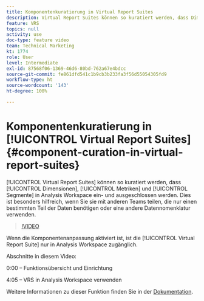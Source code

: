 ```yaml
---
title: Komponentenkuratierung in Virtual Report Suites
description: Virtual Report Suites können so kuratiert werden, dass Dimensionen, Metriken und Segmente in Analysis Workspace ein- und ausgeschlossen werden. Dies ist besonders hilfreich, wenn Sie sie mit anderen Teams teilen, die nur einen bestimmten Teil der Daten benötigen oder eine andere Datennomenklatur verwenden.
feature: VRS
topics: null
activity: use
doc-type: feature video
team: Technical Marketing
kt: 1774
role: User
level: Intermediate
exl-id: 87568f06-1369-46d6-80bd-762a67e4bdcc
source-git-commit: fe861dfd541c1b9cb3b233fa3f56d55054305fd9
workflow-type: ht
source-wordcount: '143'
ht-degree: 100%

---
```


# Komponentenkuratierung in [!UICONTROL Virtual Report Suites] {#component-curation-in-virtual-report-suites}

[!UICONTROL Virtual Report Suites] können so kuratiert werden, dass [!UICONTROL Dimensionen], [!UICONTROL Metriken] und [!UICONTROL Segmente] in Analysis Workspace ein- und ausgeschlossen werden. Dies ist besonders hilfreich, wenn Sie sie mit anderen Teams teilen, die nur einen bestimmten Teil der Daten benötigen oder eine andere Datennomenklatur verwenden.

>[!VIDEO](https://video.tv.adobe.com/v/23544/?quality=12)

Wenn die Komponentenanpassung aktiviert ist, ist die [!UICONTROL Virtual Report Suite] nur in Analysis Workspace zugänglich.

Abschnitte in diesem Video:

0:00 – Funktionsübersicht und Einrichtung

4:05 – VRS in Analysis Workspace verwenden

Weitere Informationen zu dieser Funktion finden Sie in der [Dokumentation](https://experienceleague.adobe.com/docs/analytics/components/virtual-report-suites/vrs-components.html?lang=de).
